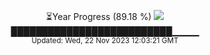 <p align="center">
⏳Year Progress (89.18 %) <img src="https://file5s.ratemyserver.net/mobs/1062.gif"><br>
██████████████████████████▁▁▁▁ <br>
<sub>Updated: Wed, 22 Nov 2023 12:03:21 GMT</sub>
</p>

